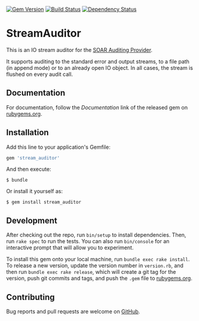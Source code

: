 [![Gem Version](https://badge.fury.io/rb/stream_auditor.svg)](http://badge.fury.io/rb/stream_auditor) [![Build Status](https://travis-ci.org/hetznerZA/stream_auditor.svg?branch=master)](https://travis-ci.org/hetznerZA/stream_auditor) [![Dependency Status](https://gemnasium.com/hetznerZA/stream_auditor.svg)](https://gemnasium.com/hetznerZA/stream_auditor)

# StreamAuditor

This is an IO stream auditor for the [SOAR Auditing Provider](https://github.com/hetznerZA/soar_auditing_provider).

It supports auditing to the standard error and output streams, to a file path (in append mode) or to an already open IO object.
In all cases, the stream is flushed on every audit call.

## Documentation

For documentation, follow the _Documentation_ link of the released gem on [rubygems.org](https://rubygems.org/gems/stream_auditor).

## Installation

Add this line to your application's Gemfile:

```ruby
gem 'stream_auditor'
```

And then execute:

    $ bundle

Or install it yourself as:

    $ gem install stream_auditor

## Development

After checking out the repo, run `bin/setup` to install dependencies. Then, run `rake spec` to run the tests. You can also run `bin/console` for an interactive prompt that will allow you to experiment.

To install this gem onto your local machine, run `bundle exec rake install`. To release a new version, update the version number in `version.rb`, and then run `bundle exec rake release`, which will create a git tag for the version, push git commits and tags, and push the `.gem` file to [rubygems.org](https://rubygems.org).

## Contributing

Bug reports and pull requests are welcome on [GitHub](https://github.com/hetznerZA/stream_auditor).

